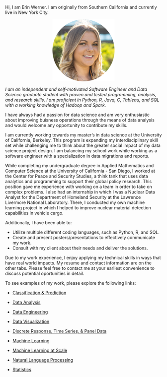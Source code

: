 Hi, I am Erin Werner. I am originally from Southern California and currently live in New York City. 

<p align="center">
  <img src="/images/headshot_circle.png" width="200" height="200">
</p>

*I am an independent and self-motivated Software Engineer and Data Science graduate student with proven and tested programming, analysis, and research skills. I am proficient in Python, R, Java, C, Tableau, and SQL with a working knowledge of Hadoop and Spark.*

I have always had a passion for data science and am very enthusiastic about improving buisness operations through the means of data analysis and would welcome any opportunity to contribute my skills. 

I am currently working towards my master’s in data science at the University of California, Berkeley. This program is expanding my interdisciplinary skill set while challenging me to think about the greater social impact of my data science project design. I am balancing my school work while working as a software engineer with a specialization in data migrations and reports.

While completing my undergraduate degree in Applied Mathematics and Computer Science at the University of California - San Diego, I worked at the Center for Peace and Security Studies, a think tank that uses data analytics and programming to support their global policy research. This position gave me experience with working on a team in order to take on complex problems. I also had an internship in which I was a Nuclear Data Analyst for the Department of Homeland Security at the Lawrence Livermore National Laboratory. There, I conducted my own machine learning project in which I helped to improve nuclear material detection capabilities in vehicle cargo.

Additionally, I have been able to:
* Utilize multiple different coding languages, such as Python, R, and SQL.
* Create and present posters/presentations to effectively communicate my work.
* Consult with my client about their needs and deliver the solutions.

Due to my work experience, I enjoy applying my technical skills in ways that have real world impacts. My resume and contact information are on the other tabs. Please feel free to contact me at your earliest convenience to discuss potential oportunities in detail.

To see examples of my work, please explore the following links:

* [Classification & Prediction](https://github.com/etwernerMIDS/Capstone)

* [Data Analysis](https://github.com/etwernerMIDS/Data_Analysis)

* [Data Engineering](https://github.com/etwernerMIDS/Data_Engineering)

* [Data Visualization](https://github.com/etwernerMIDS/Visualizations)

* [Discrete Response, Time Series, & Panel Data](https://github.com/etwernerMIDS/Time_Series)

* [Machine Learning](https://github.com/etwernerMIDS/Machine_Learning)

* [Machine Learning at Scale](https://github.com/etwernerMIDS/Machine_Learning_at_Scale) 

* [Natural Language Processing](https://github.com/etwernerMIDS/Natural_Language_Processing)

* [Statistics](https://github.com/etwernerMIDS/Statistics)

